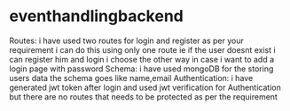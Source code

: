 # eventhandlingbackend
Routes:
i have used two routes for login and register as per your requirement i can do this using only  one route ie if the user doesnt exist i can register him and login i choose the other way
in case i want to add a login page with password
Schema:
i have used mongoDB for the storing users data the schema goes like name,email
Authentication:
i have generated jwt token after login and used jwt verification for Authentication but there are no routes that needs to be protected as per the requirement
